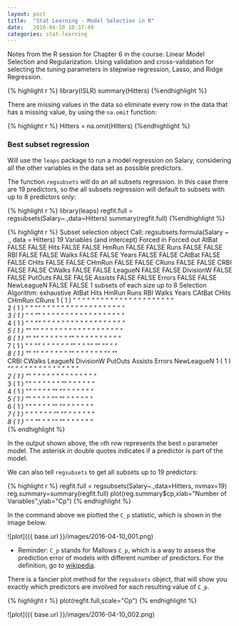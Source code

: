 ```yaml
---
layout: post
title:  "Stat Learning - Model Selection in R"
date:   2016-04-10 10:37:49
categories: stat-learning
---
```


Notes from the R session for Chapter 6 in the course: Linear Model Selection and Regularization.  Using validation and cross-validation for selecting the tuning parameters in stepwise regression, Lasso, and Ridge Regression. 

<!-- Example of code highlighting for R
{% highlight r %}
{%endhighlight %}
-->

{% highlight r %}
library(ISLR)
summary(Hitters)
{%endhighlight %}

There are missing values in the data so eliminate every row in the data that has a missing value, by using the `na.omit` function: 

{% highlight r %}
Hitters = na.omit(Hitters)
{%endhighlight %}

### Best subset regression

Will use the  `leaps` package to run a model regression on Salary, considering all the other variables in the data set as possible predictors.  

The function `regsubsets` will do an all subsets regression.  In this case there are 19 predictors, so the all subsets regression will default to subsets with up to 8 predictors only:


{% highlight r %}
library(leaps)
regfit.full = regsubsets(Salary~.,data=Hitters)
summary(regfit.full)
{%endhighlight %}

{% highlight r %}
Subset selection object
Call: regsubsets.formula(Salary ~ ., data = Hitters)
19 Variables  (and intercept)
           Forced in Forced out
AtBat          FALSE      FALSE
Hits           FALSE      FALSE
HmRun          FALSE      FALSE
Runs           FALSE      FALSE
RBI            FALSE      FALSE
Walks          FALSE      FALSE
Years          FALSE      FALSE
CAtBat         FALSE      FALSE
CHits          FALSE      FALSE
CHmRun         FALSE      FALSE
CRuns          FALSE      FALSE
CRBI           FALSE      FALSE
CWalks         FALSE      FALSE
LeagueN        FALSE      FALSE
DivisionW      FALSE      FALSE
PutOuts        FALSE      FALSE
Assists        FALSE      FALSE
Errors         FALSE      FALSE
NewLeagueN     FALSE      FALSE
1 subsets of each size up to 8
Selection Algorithm: exhaustive
         AtBat Hits HmRun Runs RBI Walks Years CAtBat CHits CHmRun CRuns
1  ( 1 ) " "   " "  " "   " "  " " " "   " "   " "    " "   " "    " "  
2  ( 1 ) " "   "*"  " "   " "  " " " "   " "   " "    " "   " "    " "  
3  ( 1 ) " "   "*"  " "   " "  " " " "   " "   " "    " "   " "    " "  
4  ( 1 ) " "   "*"  " "   " "  " " " "   " "   " "    " "   " "    " "  
5  ( 1 ) "*"   "*"  " "   " "  " " " "   " "   " "    " "   " "    " "  
6  ( 1 ) "*"   "*"  " "   " "  " " "*"   " "   " "    " "   " "    " "  
7  ( 1 ) " "   "*"  " "   " "  " " "*"   " "   "*"    "*"   "*"    " "  
8  ( 1 ) "*"   "*"  " "   " "  " " "*"   " "   " "    " "   "*"    "*"  
         CRBI CWalks LeagueN DivisionW PutOuts Assists Errors NewLeagueN
1  ( 1 ) "*"  " "    " "     " "       " "     " "     " "    " "       
2  ( 1 ) "*"  " "    " "     " "       " "     " "     " "    " "       
3  ( 1 ) "*"  " "    " "     " "       "*"     " "     " "    " "       
4  ( 1 ) "*"  " "    " "     "*"       "*"     " "     " "    " "       
5  ( 1 ) "*"  " "    " "     "*"       "*"     " "     " "    " "       
6  ( 1 ) "*"  " "    " "     "*"       "*"     " "     " "    " "       
7  ( 1 ) " "  " "    " "     "*"       "*"     " "     " "    " "       
8  ( 1 ) " "  "*"    " "     "*"       "*"     " "     " "    " "        
{% endhighlight %}

In the output shown above, the `n`th row represents the best `n` parameter model.  The asterisk in double quotes indicates if a predictor is part of the model.

We can also tell `regsubsets` to get all subsets up to 19 predictors:

{% highlight r %}
regfit.full = regsubsets(Salary~.,data=Hitters, nvmax=19)
reg.summary=summary(regfit.full)
plot(reg.summary$cp,xlab="Number of Variables",ylab="Cp")
{% endhighlight %}

In the command above we plotted the `C_p` statistic, which is shown in the image below.  

![plot]({{ base.url }}/images/2016-04-10_001.png)

* Reminder:  `C_p` stands for Mallows `C_p`, which is a way to assess the prediction error of models with different number of predictors. For the definition, go to [wikipedia](https://en.wikipedia.org/wiki/Mallows%27s_Cp).

There is a fancier plot method for the `regsubsets` object, that  will show you exactly which predictors are involved for each resulting value of `C_p`.

{% highlight r %}
plot(regfit.full,scale="Cp")
{% endhighlight %}

![plot]({{ base.url }}/images/2016-04-10_002.png)

